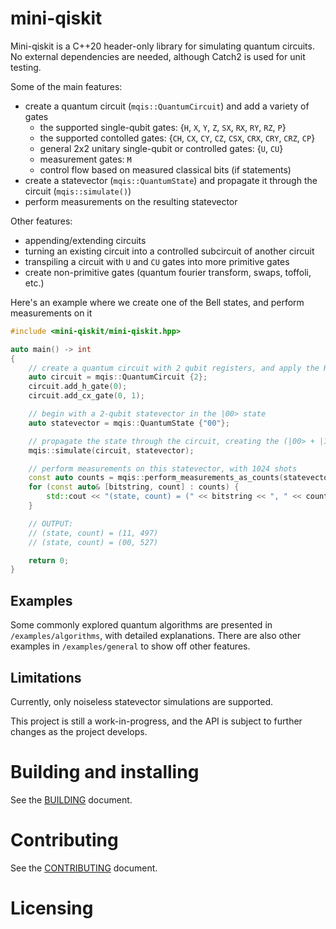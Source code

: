 # mini-qiskit

Mini-qiskit is a C++20 header-only library for simulating quantum circuits.
No external dependencies are needed, although Catch2 is used for unit testing.

Some of the main features:
  - create a quantum circuit (`mqis::QuantumCircuit`) and add a variety of gates
    - the supported single-qubit gates: {`H`, `X`, `Y`, `Z`, `SX`, `RX`, `RY`, `RZ`, `P`}
    - the supported contolled gates: {`CH`, `CX`, `CY`, `CZ`, `CSX`, `CRX`, `CRY`, `CRZ`, `CP`}
    - general 2x2 unitary single-qubit or controlled gates: {`U`, `CU`}
    - measurement gates: `M`
    - control flow based on measured classical bits (if statements)
  - create a statevector (`mqis::QuantumState`) and propagate it through the circuit (`mqis::simulate()`)
  - perform measurements on the resulting statevector

Other features:
  - appending/extending circuits
  - turning an existing circuit into a controlled subcircuit of another circuit
  - transpiling a circuit with `U` and `CU` gates into more primitive gates
  - create non-primitive gates (quantum fourier transform, swaps, toffoli, etc.)

Here's an example where we create one of the Bell states, and perform measurements on it

```cpp
#include <mini-qiskit/mini-qiskit.hpp>

auto main() -> int
{
    // create a quantum circuit with 2 qubit registers, and apply the H and CX gates
    auto circuit = mqis::QuantumCircuit {2};
    circuit.add_h_gate(0);
    circuit.add_cx_gate(0, 1);

    // begin with a 2-qubit statevector in the |00> state
    auto statevector = mqis::QuantumState {"00"};

    // propagate the state through the circuit, creating the (|00> + |11>) / sqrt(2) state
    mqis::simulate(circuit, statevector);

    // perform measurements on this statevector, with 1024 shots
    const auto counts = mqis::perform_measurements_as_counts(statevector, 1024);
    for (const auto& [bitstring, count] : counts) {
        std::cout << "(state, count) = (" << bitstring << ", " << count << ")\n";
    }

    // OUTPUT:
    // (state, count) = (11, 497)
    // (state, count) = (00, 527)

    return 0;
}
```

## Examples

Some commonly explored quantum algorithms are presented in `/examples/algorithms`, with detailed explanations.
There are also other examples in `/examples/general` to show off other features.

## Limitations
Currently, only noiseless statevector simulations are supported.

This project is still a work-in-progress, and the API is subject to further changes
as the project develops.

# Building and installing

See the [BUILDING](BUILDING.md) document.

# Contributing

See the [CONTRIBUTING](CONTRIBUTING.md) document.

# Licensing

<!--
Please go to https://choosealicense.com/licenses/ and choose a license that
fits your needs. The recommended license for a project of this type is the
GNU AGPLv3.
-->

